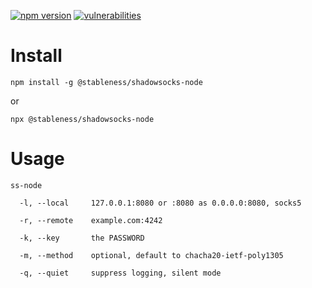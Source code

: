 [![npm version](https://badgen.net/npm/v/@stableness/shadowsocks-node)](https://www.npmjs.com/package/@stableness/shadowsocks-node)
[![vulnerabilities](https://snyk.io/test/npm/@stableness/shadowsocks-node/badge.svg)](https://snyk.io/test/npm/@stableness/shadowsocks-node) 



# Install

```
npm install -g @stableness/shadowsocks-node
```

or

```
npx @stableness/shadowsocks-node
```



# Usage

```
ss-node

  -l, --local     127.0.0.1:8080 or :8080 as 0.0.0.0:8080, socks5

  -r, --remote    example.com:4242

  -k, --key       the PASSWORD

  -m, --method    optional, default to chacha20-ietf-poly1305

  -q, --quiet     suppress logging, silent mode
```


